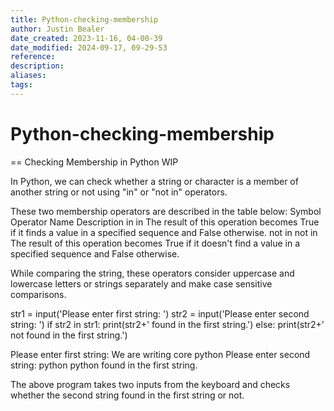 ```yaml
---
title: Python-checking-membership
author: Justin Bealer
date_created: 2023-11-16, 04-00-39
date_modified: 2024-09-17, 09-29-53
reference: 
description: 
aliases: 
tags: 
---
```

# Python-checking-membership
== Checking Membership in Python WIP

In Python, we can check whether a string or character is a member of another string or not using "in" or "not in" operators.

These two membership operators are described in the table below:
Symbol	Operator Name	Description
in	in	The result of this operation becomes True if it finds a value in a specified sequence and False otherwise.
not in	not in	The result of this operation becomes True if it doesn't find a value in a specified sequence and False otherwise.

While comparing the string, these operators consider uppercase and lowercase letters or strings separately and make case sensitive comparisons.

str1 = input('Please enter first string: ')
str2 = input('Please enter second string: ')
if str2 in str1:
    print(str2+' found in the first string.')
else:
    print(str2+' not found in the first string.')

Please enter first string: We are writing core python
Please enter second string: python
python found in the first string.

The above program takes two inputs from the keyboard and checks whether the second string found in the first string or not.


